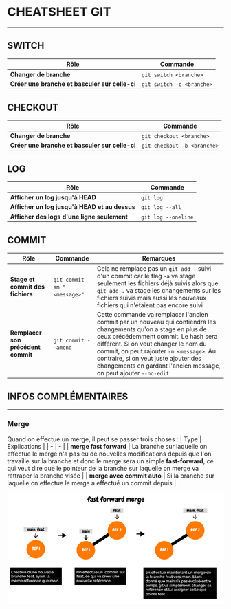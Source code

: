 # CHEATSHEET GIT
---

## SWITCH

| Rôle | Commande |
| - | - |
| **Changer de branche** | `git switch <branche>` |
| **Créer une branche et basculer sur celle-ci** | `git switch -c <branche>`

## CHECKOUT

| Rôle | Commande |
| - | - |
| **Changer de branche** | `git checkout <branche>` |
| **Créer une branche et basculer sur celle-ci** | `git checkout -b <branche>`

## LOG

| Rôle | Commande |
| - | - |
| **Afficher un log jusqu'à HEAD** | `git log` |
| **Afficher un log jusqu'à HEAD et au dessus** | `git log --all` |
| **Afficher des logs d'une ligne seulement** | `git log --oneline` |

## COMMIT

| Rôle | Commande | Remarques |
| - | - | - |
| **Stage et commit des fichiers** | `git commit -am "<message>"` | Cela ne remplace pas un `git add .` suivi d'un commit car le flag `-a` va stage seulement les fichiers déjà suivis alors que `git add .` va stage les changements sur les fichiers suivis mais aussi les nouveaux fichiers qui n'étaient pas encore suivi |
| **Remplacer son précédent commit** | `git commit --amend` | Cette commande va remplacer l'ancien commit par un nouveau qui contiendra les changements qu'on a stage en plus de ceux précédemment commit. Le hash sera différent. Si on veut changer le nom du commit, on peut rajouter `-m <message>`. Au contraire, si on veut juste ajouter des changements en gardant l'ancien message, on peut ajouter `--no-edit`|

## INFOS COMPLÉMENTAIRES
---

### Merge
Quand on effectue un merge, il peut se passer trois choses : 
| Type | Explications |
| - | - | 
| **merge fast forward** | La branche sur laquelle on effectue le merge n'a pas eu de nouvelles modifications depuis que l'on travaille sur la branche et donc le merge sera un simple **fast-forward**, ce qui veut dire que le pointeur de la branche sur laquelle on merge va rattraper la branche visée | 
| **merge avec commit auto** | Si la branche sur laquelle on effectue le merge a effectué un commit depuis  |

 ![ffmerge](./screens/fast_foward_merge.png)



